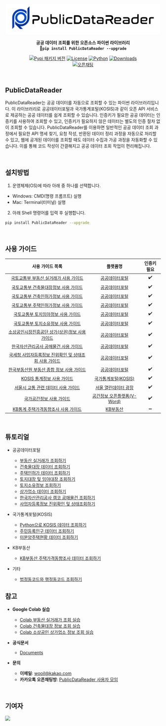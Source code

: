 <div align="center">

<img src="https://github.com/WooilJeong/PublicDataReader/blob/main/assets/img/logo.png?raw=true" width="500" />

<b>공공 데이터 조회를 위한 오픈소스 파이썬 라이브러리</b><br>
<b>🚀`pip install PublicDataReader --upgrade`</b>

[![Pypi 패키지 버전](https://img.shields.io/pypi/v/publicdatareader.svg)](https://pypi.org/project/publicdatareader/)
[![License](https://img.shields.io/pypi/l/ansicolortags.svg)](https://img.shields.io/pypi/l/ansicolortags.svg)
[![Python](https://img.shields.io/badge/Official-Docs-tomato)](https://wooiljeong.github.io/PublicDataReader/)
[![Downloads](https://static.pepy.tech/badge/publicdatareader)](https://pepy.tech/project/publicdatareader)  
[![오픈채팅](https://img.shields.io/badge/오픈채팅-사용자모임-yellow?logo=KakaoTalk)](https://open.kakao.com/o/gbt2Pl2d)

<br>

<div align="left">

## PublicDataReader

PublicDataReader는 공공 데이터를 자동으로 조회할 수 있는 파이썬 라이브러리입니다. 이 라이브러리로 공공데이터포털과 국가통계포털(KOSIS)과 같이 오픈 API 서비스로 제공하는 공공 데이터를 쉽게 조회할 수 있습니다. 인증키가 필요한 공공 데이터는 인증키를 사용하여 조회할 수 있고, 인증키가 필요하지 않은 데이터는 별도의 인증 절차 없이 조회할 수 있습니다. PublicDataReader를 이용하면 일반적인 공공 데이터 조회 과정에서 필요한 API 명세 찾기, 요청 작성, 반환된 데이터 정리 과정을 자동으로 처리할 수 있고, 웹에 공개된 데이터를 조회할 때도 데이터 수집과 가공 과정을 자동화할 수 있습니다. 이를 통해 코드 작성이 간결해지고 공공 데이터 조회 작업이 편리해집니다.


<br>

## 설치방법

1. 운영체제(OS)에 따라 아래 중 하나를 선택합니다.

- Windows: CMD(명령 프롬프트) 실행
- Mac: Terminal(터미널) 실행

2. 아래 Shell 명령어를 입력 후 실행합니다.

```bash
pip install PublicDataReader --upgrade
```

<br>

## 사용 가이드

<div align="center">

| 사용 가이드 목록                                                                                                                | 플랫폼명                                                      | 인증키 필요 |
| :------------------------------------------------------------------------------------------------------------------------: | :---------------------------------------------------------: | :---------: |
| [국토교통부 부동산 실거래가 사용 가이드](https://github.com/WooilJeong/PublicDataReader/blob/main/assets/docs/portal/TransactionPrice.md) | [공공데이터포털](https://www.data.go.kr/)                        | ✔️         |
| [국토교통부 건축물대장정보 사용 가이드](https://github.com/WooilJeong/PublicDataReader/blob/main/assets/docs/portal/BuildingLedger.md)    | [공공데이터포털](https://www.data.go.kr/)                        | ✔️         |
| [국토교통부 건축인허가정보 사용 가이드](https://github.com/WooilJeong/PublicDataReader/blob/main/assets/docs/portal/BuildingLicense.md)    | [공공데이터포털](https://www.data.go.kr/)                        | ✔️         |
| [국토교통부 주택인허가정보 사용 가이드](https://github.com/WooilJeong/PublicDataReader/blob/main/assets/docs/portal/HousingLicense.md)    | [공공데이터포털](https://www.data.go.kr/)                        | ✔️         |
| [국토교통부 토지임야정보 사용 가이드](https://github.com/WooilJeong/PublicDataReader/blob/main/assets/docs/portal/LandForestLedger.md)   | [공공데이터포털](https://www.data.go.kr/)                        | ✔️         |
| [국토교통부 토지소유정보 사용 가이드](https://github.com/WooilJeong/PublicDataReader/blob/main/assets/docs/portal/LandOwnership.md)   | [공공데이터포털](https://www.data.go.kr/)                        | ✔️         |
| [소상공인시장진흥공단 상가(상권)정보 사용 가이드](https://github.com/WooilJeong/PublicDataReader/blob/main/assets/docs/portal/SmallShop.md)   | [공공데이터포털](https://www.data.go.kr/)                        | ✔️         |
| [한국자산관리공사 공매물건 사용 가이드](https://github.com/WooilJeong/PublicDataReader/blob/main/assets/docs/portal/Kamco.md)             | [공공데이터포털](https://www.data.go.kr/)                        | ✔️         |
| [국세청 사업자등록정보 진위확인 및 상태조회 사용 가이드](https://github.com/WooilJeong/PublicDataReader/blob/main/assets/docs/portal/Nts.md)     | [공공데이터포털](https://www.data.go.kr/)                        | ✔️         |
| [한국부동산원 부동산 종합 정보 사용 가이드](https://github.com/WooilJeong/PublicDataReader/blob/main/assets/docs/portal/Reb.md)            | [공공데이터포털](https://www.data.go.kr/)                        | ✔️         |
| [KOSIS 통계정보 사용 가이드](https://github.com/WooilJeong/PublicDataReader/blob/main/assets/docs/kosis/Kosis.md)                 | [국가통계포털(KOSIS)](https://kosis.kr/openapi/index/index.jsp) | ✔️         |
| [서울시 교통 관련 데이터 사용 가이드](https://github.com/WooilJeong/PublicDataReader/blob/main/assets/docs/seoul/Transportation.md)     | [서울 열린데이터 광장](https://data.seoul.go.kr/)                  | ✔️         |
| [국가공간정보 사용 가이드](https://github.com/WooilJeong/PublicDataReader/blob/main/assets/docs/vworld/VworldData.md)               | [공간정보 오픈플랫폼(V-Word)](https://www.vworld.kr/v4po_main.do)  | ✔️         |
| [KB통계 주택가격동향조사 사용 가이드](https://github.com/WooilJeong/PublicDataReader/blob/main/assets/docs/kbland/Kbland.md)            | [KB부동산](https://data.kbland.kr/)                          | ➖         |

</div>

<br>


## 튜토리얼

- 공공데이터포털
  - [부동산 실거래가 조회하기](https://wooiljeong.github.io/python/public_data_reader_01/)
  - [건축물대장 데이터 조회하기](https://wooiljeong.github.io/python/public_data_reader_03/)
  - [주택인허가 데이터 조회하기](https://wooiljeong.github.io/python/pdr-housing-license/)
  - [토지대장 및 임야대장 조회하기](https://wooiljeong.github.io/python/pdr-land-forest-ledger/)
  - [토지소유정보 조회하기](https://wooiljeong.github.io/python/pdr-land-ownership/)
  - [상가업소 데이터 조회하기](https://wooiljeong.github.io/python/public_data_reader_02/)
  - [한국자산관리공사 캠코 공매물건 조회하기](https://wooiljeong.github.io/python/pdr-kamco/)
  - [사업자등록정보 진위확인 및 상태조회하기](https://wooiljeong.github.io/python/pdr-nts/)

- 국가통계포털(KOSIS)
  - [Python으로 KOSIS 데이터 조회하기](https://wooiljeong.github.io/python/pdr-kosis/)
  - [주민등록인구 데이터 조회하기](https://wooiljeong.github.io/python/pdr-kosis-ex1/)
  - [미분양주택현황 데이터 조회하기](https://wooiljeong.github.io/python/pdr-kosis-ex2/)

- KB부동산
  - [KB부동산 주택가격동향조사 데이터 조회하기](https://wooiljeong.github.io/python/pdr-kbland/)

- 기타
  - [법정동코드와 행정동코드 조회하기](https://wooiljeong.github.io/python/pdr-code/)


## 참고

- **Google Colab 실습**  
  - [Colab 부동산 실거래가 조회 실습](https://colab.research.google.com/drive/12SGCX4dwQfOwK-nIlG8jUOGSG80xE_o1?pli=1)
  - [Colab 건축물대장 정보 조회 실습](https://colab.research.google.com/drive/1g_vwaqrhyZ_HAifxrKd_AFR_8U29elGW)
  - [Colab 소상공인 상가업소 정보 조회 실습](https://colab.research.google.com/drive/1wQZcJZfwfl_5y_NK5vbz__95gRt0xwrb)

- **공식문서**
  - [Documents](https://wooiljeong.github.io/PublicDataReader/)

- **문의**  
  - **이메일**: wooil@kakao.com  
  - **카카오톡 오픈채팅방**: [PublicDataReader 사용자 모임](https://open.kakao.com/o/gbt2Pl2d)  

<br>

## 기여자


<a href="https://github.com/wooiljeong/PublicDataReader/graphs/contributors">
  <img src="https://contrib.rocks/image?repo=wooiljeong/PublicDataReader" />
</a>

<br>



<div align=center>

<!-- [![Hits](https://hits.seeyoufarm.com/api/count/incr/badge.svg?url=https%3A%2F%2Fgithub.com%2FWooilJeong%2FPublicDataReader&count_bg=%2379C83D&title_bg=%23555555&icon=github.svg&icon_color=%23FFFFFF&title=hits&edge_flat=false)](https://hits.seeyoufarm.com) -->

</div>